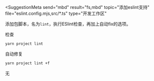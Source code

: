 <SuggestionMeta
    send="mbd"
    result="fs,mbd"
    topic="添加eslint支持"
    file="eslint.config.mjs,src/*.ts"
    type="开发工作区"
>
</SuggestionMeta>

添加包脚本，名为`lint`，执行ESlint检查，再加上自动fix的选项。

检查
```bash
yarn project lint
```
自动修复
```bash
yarn project lint +f
```
<SuggestionResult completed />
无